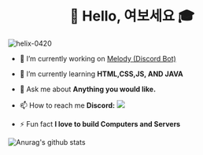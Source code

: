 <h1 align="center">👋 Hello, 여보세요 🎓</h1>
<p align="left"> <img src="https://komarev.com/ghpvc/?username=helix-0420" alt="helix-0420" /> </p>

- 🔭 I’m currently working on [Melody (Discord Bot)](https://melody-bot.xyz/)

- 🌱 I’m currently learning **HTML,CSS,JS, AND JAVA**

- 💬 Ask me about **Anything you would like.**

- 📫 How to reach me **Discord:** ![](https://discord-md-badge.vercel.app/api/shield/129415071175671808?logoColor=ff847c?style=flat-square)

- ⚡ Fun fact **I love to build Computers and Servers**

![Anurag's github stats](https://github-readme-stats.vercel.app/api?username=HELIX-0420&show_icons=true&theme=onedark)
